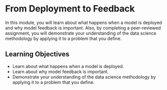 # From Deployment to Feedback

In this module, you will learn about what happens when a model is deployed and why model feedback is important. Also, by completing a peer-reviewed assignment, you will demonstrate your understanding of the data science methodology by applying it to a problem that you define.

## Learning Objectives
- Learn about what happens when a model is deployed.
- Learn about why model feedback is important.
- Demonstrate your understanding of the data science methodology by applying it to a problem that you define.